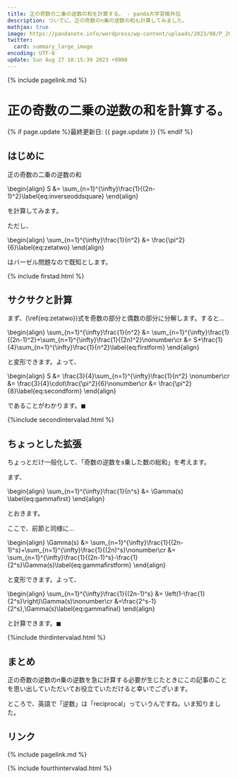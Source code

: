 ```yaml
---
title: 正の奇数の二乗の逆数の和を計算する。 - panda大学習帳外伝
description: ついでに、正の奇数のn乗の逆数の和も計算してみました。
mathjax: true
image: https://pandanote.info/wordpress/wp-content/uploads/2023/08/P_20230827_073334-scaled.jpg
twitter: 
  card: summary_large_image
encoding: UTF-8
update: Sun Aug 27 10:15:39 2023 +0900
---
```

{% include pagelink.md %}
# 正の奇数の二乗の逆数の和を計算する。
{% if page.update %}最終更新日: {{ page.update }} {% endif %}
## はじめに
正の奇数の二乗の逆数の和

\begin{align}
S &= \sum_{n=1}^{\infty}\frac{1}{(2n-1)^2}\label{eq:inverseoddsquare}
\end{align}

を計算してみます。

ただし、

\begin{align}
\sum_{n=1}^{\infty}\frac{1}{n^2} &= \frac{\pi^2}{6}\label{eq:zetatwo}
\end{align}

はバーゼル問題なので既知とします。

{% include firstad.html %}
## サクサクと計算
まず、(\ref{eq:zetatwo})式を奇数の部分と偶数の部分に分解します。すると…

\begin{align}
\sum_{n=1}^{\infty}\frac{1}{n^2} &= \sum_{n=1}^{\infty}\frac{1}{(2n-1)^2}+\sum_{n=1}^{\infty}\frac{1}{(2n)^2}\nonumber\cr
&= S+\frac{1}{4}\sum_{n=1}^{\infty}\frac{1}{n^2}\label{eq:firstform}
\end{align}

と変形できます。よって、

\begin{align}
S &= \frac{3}{4}\sum_{n=1}^{\infty}\frac{1}{n^2} \nonumber\cr
&= \frac{3}{4}\cdot\frac{\pi^2}{6}\nonumber\cr
&= \frac{\pi^2}{8}\label{eq:secondform}
\end{align}

であることがわかります。$\blacksquare$

{%include secondintervalad.html %}
## ちょっとした拡張
ちょっとだけ一般化して、「奇数の逆数を$s$乗した数の総和」を考えます。

まず、

\begin{align}
\sum_{n=1}^{\infty}\frac{1}{n^s} &= \Gamma(s) \label{eq:gammafirst}
\end{align}

とおきます。

ここで、前節と同様に…

\begin{align}
\Gamma(s) &= \sum_{n=1}^{\infty}\frac{1}{(2n-1)^s}+\sum_{n=1}^{\infty}\frac{1}{(2n)^s}\nonumber\cr
&= \sum_{n=1}^{\infty}\frac{1}{(2n-1)^s}-\frac{1}{2^s}\Gamma(s)\label{eq:gammafirstform}
\end{align}

と変形できます。よって、

\begin{align}
\sum_{n=1}^{\infty}\frac{1}{(2n-1)^s} &= \left(1-\frac{1}{2^s}\right)\Gamma(s)\nonumber\cr
&=\frac{2^s-1}{2^s}\,\Gamma(s)\label{eq:gammafinal}
\end{align}

と計算できます。$\blacksquare$

{%include thirdintervalad.html %}
## まとめ
正の奇数の逆数の$n$乗の逆数を急に計算する必要が生じたときにこの記事のことを思い出していただいてお役立ていただけると幸いでございます。

ところで、英語で「逆数」は「reciprocal」っていうんですね。いま知りました。
## リンク
{% include pagelink.md %}

{% include fourthintervalad.html %}
